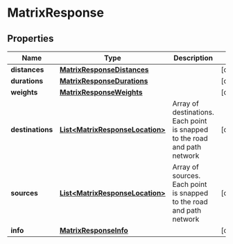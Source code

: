 
# MatrixResponse

## Properties
Name | Type | Description | Notes
------------ | ------------- | ------------- | -------------
**distances** | [**MatrixResponseDistances**](MatrixResponseDistances.md) |  |  [optional]
**durations** | [**MatrixResponseDurations**](MatrixResponseDurations.md) |  |  [optional]
**weights** | [**MatrixResponseWeights**](MatrixResponseWeights.md) |  |  [optional]
**destinations** | [**List&lt;MatrixResponseLocation&gt;**](MatrixResponseLocation.md) | Array of destinations. Each point is snapped to the road and path network |  [optional]
**sources** | [**List&lt;MatrixResponseLocation&gt;**](MatrixResponseLocation.md) | Array of sources. Each point is snapped to the road and path network |  [optional]
**info** | [**MatrixResponseInfo**](MatrixResponseInfo.md) |  |  [optional]



